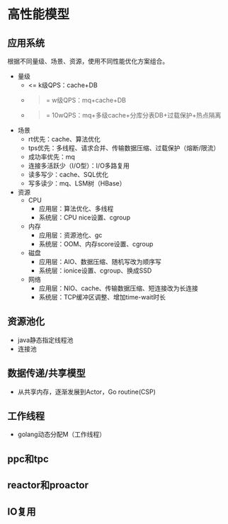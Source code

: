 # 高性能模型

## 应用系统
根据不同量级、场景、资源，使用不同性能优化方案组合。

* 量级
  * <= k级QPS：cache+DB
  * >= w级QPS：mq+cache+DB
  * >= 10wQPS：mq+多级cache+分库分表DB+过载保护+热点隔离
* 场景
  * rt优先：cache、算法优化
  * tps优先：多线程、请求合并、传输数据压缩、过载保护（熔断/限流）
  * 成功率优先：mq
  * 连接多活跃少（I/O型）：I/O多路复用
  * 读多写少：cache、SQL优化
  * 写多读少：mq、LSM树（HBase）
* 资源
  * CPU
    * 应用层：算法优化、多线程
    * 系统层：CPU nice设置、cgroup
  * 内存
    * 应用层：资源池化、gc
    * 系统层：OOM、内存score设置、cgroup
  * 磁盘
    * 应用层：AIO、数据压缩、随机写改为顺序写
    * 系统层：ionice设置、cgroup、换成SSD
  * 网络
    * 应用层：NIO、cache、传输数据压缩、短连接改为长连接
    * 系统层：TCP缓冲区调整、增加time-wait时长

## 资源池化
* java静态指定线程池
* 连接池

## 数据传递/共享模型
* 从共享内存，逐渐发展到Actor，Go routine(CSP)

## 工作线程
* golang动态分配M（工作线程）

## ppc和tpc
## reactor和proactor
## IO复用

